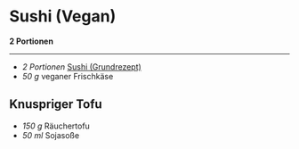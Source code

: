 # Sushi (Vegan)

**2 Portionen**

---

- *2 Portionen* [Sushi (Grundrezept)](Sushi_Grundrezept.md)
- *50 g* veganer Frischkäse

## Knuspriger Tofu

- *150 g* Räuchertofu
- *50 ml* Sojasoße
